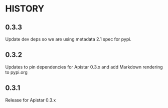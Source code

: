 # HISTORY

## 0.3.3

Update dev deps so we are using metadata 2.1 spec for pypi.

## 0.3.2

Updates to pin dependencies for Apistar 0.3.x and add Markdown rendering to pypi.org

## 0.3.1

Release for Apistar 0.3.x
